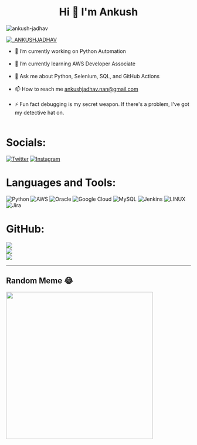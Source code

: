 <h1 align="center">Hi 👋 I'm Ankush</h1>

<p align="left"> <img src="https://komarev.com/ghpvc/?username=iamtejasmane&label=Profile%20views&color=0e75b6&style=flat" alt="ankush-jadhav" /> </p>

<p align="left"> <a href="https://twitter.com/_ANKUSHJADHAV" target="blank"><img src="https://img.shields.io/twitter/follow/_ANKUSHJADHAV?logo=twitter&style=for-the-badge" alt="_ANKUSHJADHAV" /></a> </p>



- 🔭 I’m currently working on Python Automation<br><br>
- 🌱 I’m currently learning AWS Developer Associate<br><br>
- 💬 Ask me about Python, Selenium, SQL, and GitHub Actions<br><br>
- 📫 How to reach me ankushjadhav.nan@gmail.com<br><br>
- ⚡ Fun fact debugging is my secret weapon. If there's a problem, I've got my detective hat on.<br><br>


# Socials:
[![Twitter](https://img.shields.io/badge/Twitter-3670A0.svg?logo=Twitter&logoColor=ffdd54)](https://twitter.com/_ANKUSHJADHAV) 
[![Instagram](https://img.shields.io/badge/Instagram-%23E4405F.svg?logo=Instagram&logoColor=white)](https://instagram.com/its.ankush__) 

# Languages and Tools:
![Python](https://img.shields.io/badge/python-3670A0?style=for-the-badge&logo=python&logoColor=ffdd54) ![AWS](https://img.shields.io/badge/AWS-%23FF9900.svg?style=for-the-badge&logo=amazon-aws&logoColor=white) ![Oracle](https://img.shields.io/badge/Oracle-F80000?style=for-the-badge&logo=oracle&logoColor=white) ![Google Cloud](https://img.shields.io/badge/Google%20Cloud-%234285F4.svg?style=for-the-badge&logo=google-cloud&logoColor=white) ![MySQL](https://img.shields.io/badge/mysql-%2300f.svg?style=for-the-badge&logo=mysql&logoColor=white) ![Jenkins](https://img.shields.io/badge/jenkins-%232C5263.svg?style=for-the-badge&logo=jenkins&logoColor=white) ![LINUX](https://img.shields.io/badge/Linux-FCC624?style=for-the-badge&logo=linux&logoColor=black) ![Jira](https://img.shields.io/badge/jira-%230A0FFF.svg?style=for-the-badge&logo=jira&logoColor=white)

# GitHub:
![](https://github-readme-stats.vercel.app/api?username=Ankush-jadhav&theme=default&hide_border=false&include_all_commits=false&count_private=true)<br/>
![](https://github-readme-streak-stats.herokuapp.com/?user=Ankush-jadhav&theme=default&hide_border=false)<br/>
![](https://github-readme-stats.vercel.app/api/top-langs/?username=Ankush-jadhav&theme=default&hide_border=false&include_all_commits=false&count_private=true&layout=compact)

---

## Random Meme 😂
<img src='https://randommeme-five.vercel.app/' style="height: 400px;"/>

